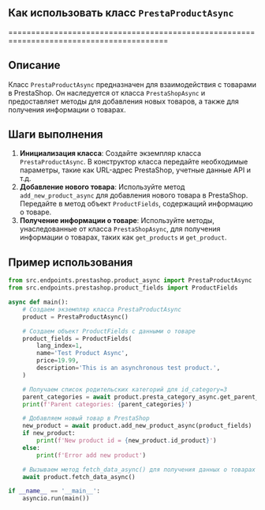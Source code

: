 ## Как использовать класс `PrestaProductAsync`
=========================================================================================

Описание
-------------------------
Класс `PrestaProductAsync`  предназначен для взаимодействия с товарами в PrestaShop. Он наследуется от класса `PrestaShopAsync` и предоставляет методы для добавления новых товаров, а также для получения информации о товарах.

Шаги выполнения
-------------------------
1. **Инициализация класса**: Создайте экземпляр класса `PrestaProductAsync`. В конструктор класса передайте необходимые параметры, такие как URL-адрес PrestaShop, учетные данные API и т.д.
2. **Добавление нового товара**: Используйте метод `add_new_product_async` для добавления нового товара в PrestaShop. Передайте в метод объект `ProductFields`, содержащий информацию о товаре.
3. **Получение информации о товаре**: Используйте методы, унаследованные от класса `PrestaShopAsync`, для получения информации о товарах, таких как `get_products` и `get_product`.

Пример использования
-------------------------

```python
from src.endpoints.prestashop.product_async import PrestaProductAsync
from src.endpoints.prestashop.product_fields import ProductFields

async def main():
    # Создаем экземпляр класса PrestaProductAsync
    product = PrestaProductAsync()

    # Создаем объект ProductFields с данными о товаре
    product_fields = ProductFields(
        lang_index=1,
        name='Test Product Async',
        price=19.99,
        description='This is an asynchronous test product.',
    )

    # Получаем список родительских категорий для id_category=3
    parent_categories = await product.presta_category_async.get_parent_categories_list(id_category=3)
    print(f'Parent categories: {parent_categories}')

    # Добавляем новый товар в PrestaShop
    new_product = await product.add_new_product_async(product_fields)
    if new_product:
        print(f'New product id = {new_product.id_product}')
    else:
        print(f'Error add new product')

    # Вызываем метод fetch_data_async() для получения данных о товарах
    await product.fetch_data_async()

if __name__ == '__main__':
    asyncio.run(main())
```